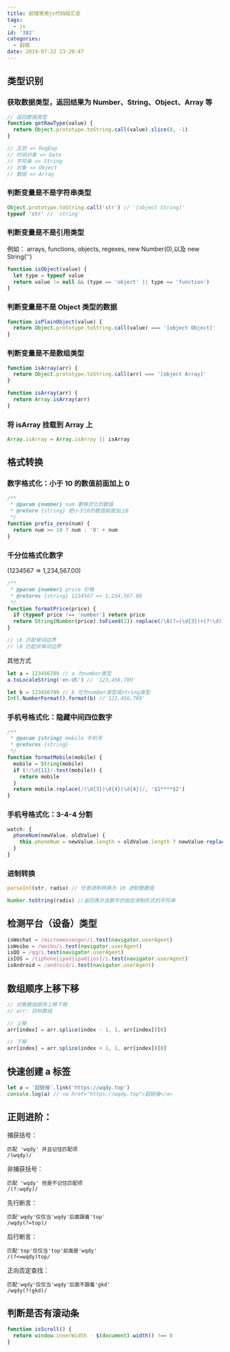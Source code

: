 ```yaml
---
title: 前端常用js代码段汇总
tags:
  - js
id: '382'
categories:
  - 前端
date: 2019-07-22 13:20:47
---
```


## 类型识别

### 获取数据类型，返回结果为 Number、String、Object、Array 等

```js
// 返回数据类型
function getRawType(value) {
  return Object.prototype.toString.call(value).slice(8, -1)
}

// 正则 => RegExp
// 时间对象 => Date
// 字符串 => String
// 对象 => Object
// 数组 => Array
```

### 判断变量是不是字符串类型

```js
Object.prototype.toString.call('str') // '[object String]'
typeof 'str' // 'string'
```

### 判断变量是不是引用类型

例如： arrays, functions, objects, regexes, new Number(0),以及 new String('')

```js
function isObject(value) {
  let type = typeof value
  return value != null && (type == 'object' || type == 'function')
}
```

### 判断变量是不是 Object 类型的数据

```js
function isPlainObject(value) {
  return Object.prototype.toString.call(value) === '[object Object]'
}
```

### 判断变量是不是数组类型

```js
function isArray(arr) {
  return Object.prototype.toString.call(arr) === '[object Array]'
}

function isArray(arr) {
  return Array.isArray(arr)
}
```

### 将 isArray 挂载到 Array 上

```js
Array.isArray = Array.isArray || isArray
```

## 格式转换

### 数字格式化：小于 10 的数值前面加上 0

```js
/**
 * @param {number} num 要格式化的数值
 * @return {string} 把小于10的数值前面加上0
 */
function prefix_zero(num) {
  return num >= 10 ? num : '0' + num
}
```

### 千分位格式化数字

(1234567 => 1,234,567.00)

```js
/**
 * @param {number} price 价格
 * @returns {string} 1234567 => 1,234,567.00
 */
function formatPrice(price) {
  if (typeof price !== 'number') return price
  return String(Number(price).toFixed(2)).replace(/\B(?=(\d{3})+(?!\d))/g, ',')
}

// \b 匹配单词边界
// \B 匹配非单词边界
```

其他方式

```js
let a = 123456789 // a 为number类型
a.toLocaleString('en-US') // '123,456,789'

let b = 123456789 // b 可为number类型或string类型
Intl.NumberFormat().format(b) //'123,456,789'
```

### 手机号格式化：隐藏中间四位数字

```js
/**
 * @param {string} mobile 手机号
 * @returns {string}
 */
function formatMobile(mobile) {
  mobile = String(mobile)
  if (!/\d{11}/.test(mobile)) {
    return mobile
  }
  return mobile.replace(/(\d{3})\d{4}(\d{4})/, '$1****$2')
}
```

### 手机号格式化：3-4-4 分割

```js
watch: {
  phoneNum(newValue, oldValue) {
    this.phoneNum = newValue.length > oldValue.length ? newValue.replace(/\s/g, '').replace(/(\d{3})(\d{0,4})(\d{0,4})/, '$1 $2 $3') : this.phoneNum.trim()
  }
}
```


### 进制转换

```js
parseInt(str, radix) // 任意进制转换为 10 进制整数值

Number.toString(radix) //返回表示该数字的指定进制形式的字符串
```

## 检测平台（设备）类型

```js
isWechat = /micromessenger/i.test(navigator.userAgent)
isWeibo = /weibo/i.test(navigator.userAgent)
isQQ = /qq/i.test(navigator.userAgent)
isIOS = /(iphone|ipod|ipad|ios)/i.test(navigator.userAgent)
isAndroid = /android/i.test(navigator.userAgent)
```

## 数组顺序上移下移

```js
// 对象数组顺序上移下移
// arr: 目标数组

// 上移
arr[index] = arr.splice(index - 1, 1, arr[index])[0]

// 下移
arr[index] = arr.splice(index + 1, 1, arr[index])[0]
```

## 快速创建 a 标签

```js
let a = '超链接'.link('https://wqdy.top')
console.log(a) // <a href="https://wqdy.top">超链接</a>
```

## 正则进阶：

捕获括号：

```
匹配 'wqdy' 并且记住匹配项
/(wqdy)/
```

非捕获括号：

```
匹配 'wqdy' 但是不记住匹配项
/(?:wqdy)/
```

先行断言：

```
匹配'wqdy'仅仅当'wqdy'后面跟着'top'
/wqdy(?=top)/
```

后行断言：

```
匹配'top'仅仅当'top'前面是'wqdy'
/(?<=wqdy)top/
```

正向否定查找：

```
匹配'wqdy'仅仅当'wqdy'后面不跟着'gkd'
/wqdy(?!gkd)/
```

## 判断是否有滚动条

```js
function isScroll() {
  return window.innerWidth - $(document).width() !== 0
}
```
